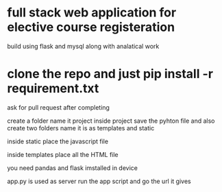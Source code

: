 # full stack web application for elective course registeration 

build using flask and mysql along with analatical work

# clone the repo and just pip install -r requirement.txt

ask for pull request after completing

create a folder name it project inside project save the pyhton file and also create two folders name it is as templates and static

inside static place the javascript file

inside templates place all the HTML file

you need pandas and flask imstalled in device

app.py is used as server run the app script and go the url it gives
